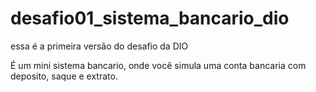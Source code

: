 # desafio01_sistema_bancario_dio

essa é a primeira versão do desafio da DIO

É um mini sistema bancario, onde você simula uma conta bancaria com deposito, saque e extrato.
